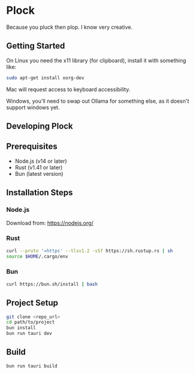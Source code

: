 # Plock

Because you pluck then plop. I know very creative.

## Getting Started

On Linux you need the x11 library (for clipboard), install it with something like:

```bash
sudo apt-get install xorg-dev
```

Mac will request access to keyboard accessibility.

Windows, you'll need to swap out Ollama for something else, as it doesn't support windows yet.

## Developing Plock

## Prerequisites

- Node.js (v14 or later)
- Rust (v1.41 or later)
- Bun (latest version)

## Installation Steps

### Node.js

Download from: https://nodejs.org/

### Rust

```bash
curl --proto '=https' --tlsv1.2 -sSf https://sh.rustup.rs | sh
source $HOME/.cargo/env
```

### Bun

```bash
curl https://bun.sh/install | bash
```

## Project Setup

```bash
git clone <repo_url>
cd path/to/project
bun install
bun run tauri dev
```

## Build

```bash
bun run tauri build
```
